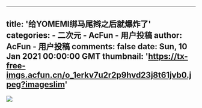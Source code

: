 
---
title: '给YOMEMI绑马尾辫之后就爆炸了'
categories: 
    - 二次元
    - AcFun - 用户投稿
author: AcFun - 用户投稿
comments: false
date: Sun, 10 Jan 2021 00:00:00 GMT
thumbnail: 'https://tx-free-imgs.acfun.cn/o_1erkv7u2r2p9hvd23j8t61jvb0.jpeg?imageslim'
---

<div>   
<img src="https://tx-free-imgs.acfun.cn/o_1erkv7u2r2p9hvd23j8t61jvb0.jpeg?imageslim" referrerpolicy="no-referrer">  
</div>
            